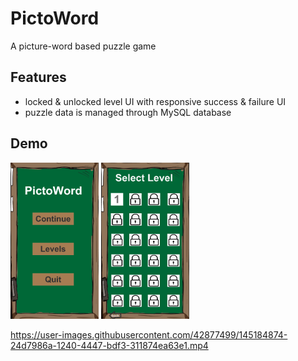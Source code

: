 # PictoWord

A picture-word based puzzle game

## Features 

- locked & unlocked level UI with responsive success & failure UI
- puzzle data is managed through MySQL database


## Demo

![Home](READMEresources/Home.png)             ![Settings](READMEresources/Levels.png)

https://user-images.githubusercontent.com/42877499/145184874-24d7986a-1240-4447-bdf3-311874ea63e1.mp4
